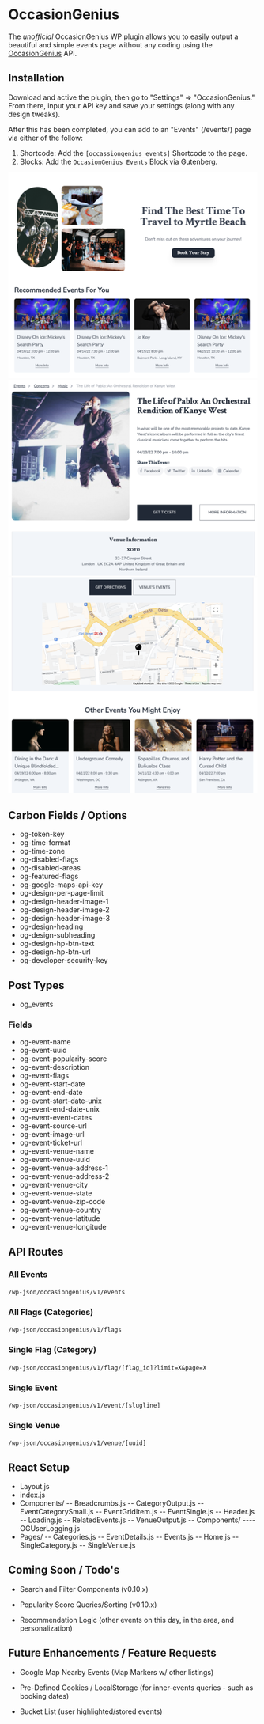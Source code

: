 
#  OccasionGenius

The _unofficial_ OccasionGenius WP plugin allows you to easily output a beautiful and simple events page without any coding using the [OccasionGenius](https://occasiongenius.com/) API.

##  Installation

Download and active the plugin, then go to "Settings" => "OccasionGenius." From there, input your API key and save your settings (along with any design tweaks).

After this has been completed, you can add to an "Events" (/events/) page via either of the follow:

1.  Shortcode: Add the `[occassiongenius_events]` Shortcode to the page.
2.  Blocks: Add the `OccasionGenius Events` Block via Gutenberg.

![Occasion Genius Screenshot #1](/public/images/v0_9_0_img1.png)
![Occasion Genius Screenshot #2](/public/images/v0_9_0_img2.png)
![Occasion Genius Screenshot #3](/public/images/v0_9_0_img3.png)

##  Carbon Fields / Options
*  og-token-key
*  og-time-format
*  og-time-zone
*  og-disabled-flags
*  og-disabled-areas
*  og-featured-flags
*  og-google-maps-api-key
*  og-design-per-page-limit
*  og-design-header-image-1
*  og-design-header-image-2
*  og-design-header-image-3
*  og-design-heading
*  og-design-subheading
*  og-design-hp-btn-text
*  og-design-hp-btn-url
*  og-developer-security-key

##  Post Types
*  og_events

###  Fields
*  og-event-name
*  og-event-uuid
*  og-event-popularity-score
*  og-event-description
*  og-event-flags
*  og-event-start-date
*  og-event-end-date
*  og-event-start-date-unix
*  og-event-end-date-unix
*  og-event-event-dates
*  og-event-source-url
*  og-event-image-url
*  og-event-ticket-url
*  og-event-venue-name
*  og-event-venue-uuid
*  og-event-venue-address-1
*  og-event-venue-address-2
*  og-event-venue-city
*  og-event-venue-state
*  og-event-venue-zip-code
*  og-event-venue-country
*  og-event-venue-latitude
*  og-event-venue-longitude

##  API Routes

###  All Events

`/wp-json/occasiongenius/v1/events`

###  All Flags (Categories)

`/wp-json/occasiongenius/v1/flags`

###  Single Flag (Category)

`/wp-json/occasiongenius/v1/flag/[flag_id]?limit=X&page=X`

###  Single Event

`/wp-json/occasiongenius/v1/event/[slugline]`

###  Single Venue

`/wp-json/occasiongenius/v1/venue/[uuid]`

##  React Setup

- Layout.js
- index.js
- Components/
--  Breadcrumbs.js
--  CategoryOutput.js
--  EventCategorySmall.js
--  EventGridItem.js
--  EventSingle.js
--  Header.js
--  Loading.js
--  RelatedEvents.js
--  VenueOutput.js
--  Components/
----  OGUserLogging.js
- Pages/
--  Categories.js
--  EventDetails.js
--  Events.js
--  Home.js
--  SingleCategory.js
--  SingleVenue.js

##  Coming Soon / Todo's

*  Search and Filter Components (v0.10.x)

*  Popularity Score Queries/Sorting (v0.10.x)

*  Recommendation Logic (other events on this day, in the area, and personalization)

## Future Enhancements / Feature Requests

*  Google Map Nearby Events (Map Markers w/ other listings)

*  Pre-Defined Cookies / LocalStorage (for inner-events queries - such as booking dates)

*  Bucket List (user highlighted/stored events)